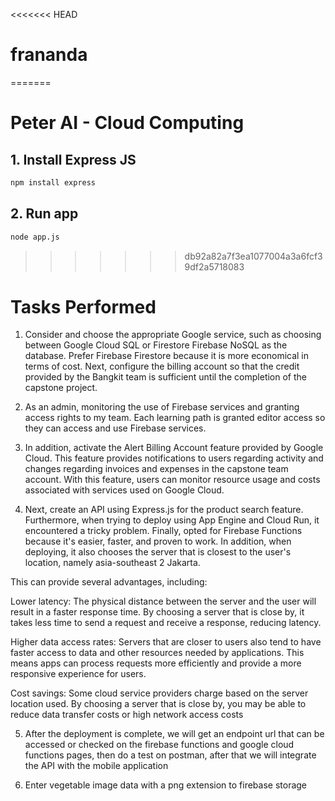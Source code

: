 <<<<<<< HEAD
# frananda
=======
# **Peter AI - Cloud Computing**

## 1. Install Express JS

```bash
npm install express
```

## 2. Run app

```bash
node app.js
```

>>>>>>> db92a82a7f3ea1077004a3a6fcf39df2a5718083

# Tasks Performed
1. Consider and choose the appropriate Google service, such as choosing between Google Cloud SQL or Firestore Firebase NoSQL as the database. Prefer Firebase Firestore because it is more economical in terms of cost. Next, configure the billing account so that the credit provided by the Bangkit team is sufficient until the completion of the capstone project.

2. As an admin, monitoring the use of Firebase services and granting access rights to my team. Each learning path is granted editor access so they can access and use Firebase services.

3. In addition, activate the Alert Billing Account feature provided by Google Cloud. This feature provides notifications to users regarding activity and changes regarding invoices and expenses in the capstone team account. With this feature, users can monitor resource usage and costs associated with services used on Google Cloud.

4. Next, create an API using Express.js for the product search feature. Furthermore, when trying to deploy using App Engine and Cloud Run, it encountered a tricky problem. Finally, opted for Firebase Functions because it's easier, faster, and proven to work. In addition, when deploying, it also chooses the server that is closest to the user's location, namely asia-southeast 2 Jakarta.

This can provide several advantages, including:

Lower latency: The physical distance between the server and the user will result in a faster response time. By choosing a server that is close by, it takes less time to send a request and receive a response, reducing latency.

Higher data access rates: Servers that are closer to users also tend to have faster access to data and other resources needed by applications. This means apps can process requests more efficiently and provide a more responsive experience for users.

Cost savings: Some cloud service providers charge based on the server location used. By choosing a server that is close by, you may be able to reduce data transfer costs or high network access costs

5. After the deployment is complete, we will get an endpoint url that can be accessed or checked on the firebase functions and google cloud functions pages, then do a test on postman, after that we will integrate the API with the mobile application

6. Enter vegetable image data with a png extension to firebase storage
